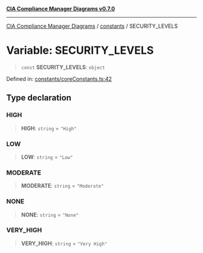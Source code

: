 [**CIA Compliance Manager Diagrams v0.7.0**](../../README.md)

***

[CIA Compliance Manager Diagrams](../../modules.md) / [constants](../README.md) / SECURITY\_LEVELS

# Variable: SECURITY\_LEVELS

> `const` **SECURITY\_LEVELS**: `object`

Defined in: [constants/coreConstants.ts:42](https://github.com/Hack23/cia-compliance-manager/blob/5a46a25cd2e09ba091444827f045b3618a447654/src/constants/coreConstants.ts#L42)

## Type declaration

### HIGH

> **HIGH**: `string` = `"High"`

### LOW

> **LOW**: `string` = `"Low"`

### MODERATE

> **MODERATE**: `string` = `"Moderate"`

### NONE

> **NONE**: `string` = `"None"`

### VERY\_HIGH

> **VERY\_HIGH**: `string` = `"Very High"`
